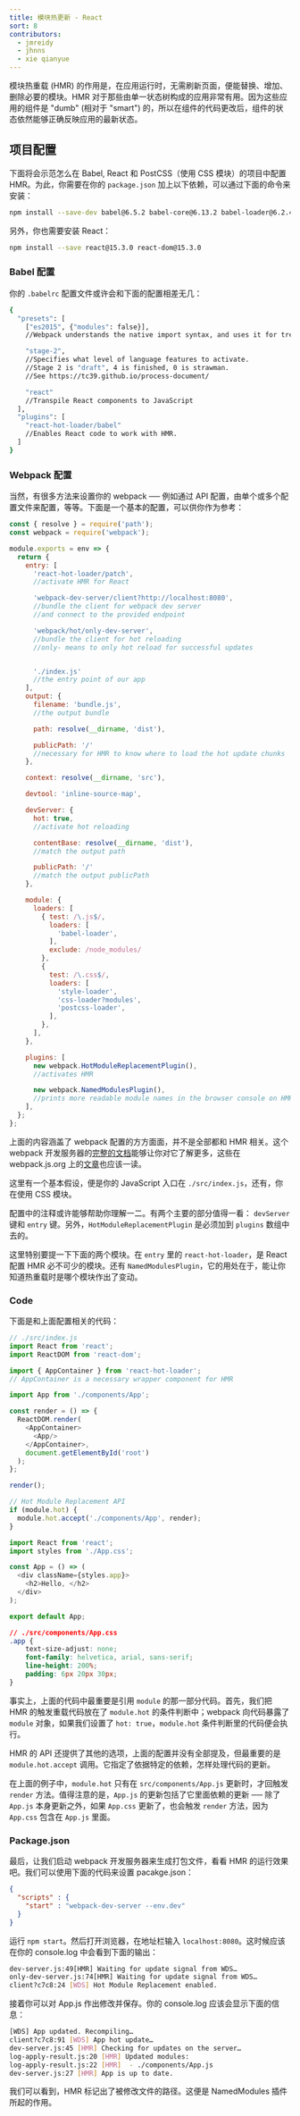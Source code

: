 ```yaml
---
title: 模块热更新 - React
sort: 8
contributors:
  - jmreidy
  - jhnns
  - xie qianyue
---
```


模块热重载 (HMR) 的作用是，在应用运行时，无需刷新页面，便能替换、增加、删除必要的模块。HMR 对于那些由单一状态树构成的应用非常有用。因为这些应用的组件是 "dumb" (相对于 "smart") 的，所以在组件的代码更改后，组件的状态依然能够正确反映应用的最新状态。

## 项目配置

下面将会示范怎么在 Babel, React 和 PostCSS（使用 CSS 模块）的项目中配置 HMR。为此，你需要在你的 `package.json` 加上以下依赖，可以通过下面的命令来安装：

```bash
npm install --save-dev babel@6.5.2 babel-core@6.13.2 babel-loader@6.2.4 babel-preset-es2015@6.13.2 babel-preset-react@6.11.1 babel-preset-stage-2@6.13.0 css-loader@0.23.1 postcss-loader@0.9.1 react-hot-loader@3.0.0-beta.1 style-loader@0.13.1 webpack@2.1.0-beta.20 webpack-dev-server@2.1.0-beta.0
```

另外，你也需要安装 React：

```bash
npm install --save react@15.3.0 react-dom@15.3.0
```

### Babel 配置

你的 `.babelrc` 配置文件或许会和下面的配置相差无几：

```bash
{
  "presets": [
    ["es2015", {"modules": false}],
    //Webpack understands the native import syntax, and uses it for tree shaking

    "stage-2",
    //Specifies what level of language features to activate.
    //Stage 2 is "draft", 4 is finished, 0 is strawman.
    //See https://tc39.github.io/process-document/

    "react"
    //Transpile React components to JavaScript
  ],
  "plugins": [
    "react-hot-loader/babel"
    //Enables React code to work with HMR.
  ]
}
```

### Webpack 配置

当然，有很多方法来设置你的 webpack ── 例如通过 API 配置，由单个或多个配置文件来配置，等等。下面是一个基本的配置，可以供你作为参考：

```js
const { resolve } = require('path');
const webpack = require('webpack');

module.exports = env => {
  return {
    entry: [
      'react-hot-loader/patch',
      //activate HMR for React

      'webpack-dev-server/client?http://localhost:8080',
      //bundle the client for webpack dev server
      //and connect to the provided endpoint

      'webpack/hot/only-dev-server',
      //bundle the client for hot reloading
      //only- means to only hot reload for successful updates


      './index.js'
      //the entry point of our app
    ],
    output: {
      filename: 'bundle.js',
      //the output bundle

      path: resolve(__dirname, 'dist'),

      publicPath: '/'
      //necessary for HMR to know where to load the hot update chunks
    },

    context: resolve(__dirname, 'src'),

    devtool: 'inline-source-map',

    devServer: {
      hot: true,
      //activate hot reloading

      contentBase: resolve(__dirname, 'dist'),
      //match the output path

      publicPath: '/'
      //match the output publicPath
    },

    module: {
      loaders: [
        { test: /\.js$/,
          loaders: [
            'babel-loader',
          ],
          exclude: /node_modules/
        },
        {
          test: /\.css$/,
          loaders: [
            'style-loader',
            'css-loader?modules',
            'postcss-loader',
          ],
        },
      ],
    },

    plugins: [
      new webpack.HotModuleReplacementPlugin(),
      //activates HMR

      new webpack.NamedModulesPlugin(),
      //prints more readable module names in the browser console on HMR updates
    ],
  };
};
```

上面的内容涵盖了 webpack 配置的方方面面，并不是全部都和 HMR 相关。这个 webpack 开发服务器的[完整的文档](https://webpack.github.io/docs/webpack-dev-server.html)能够让你对它了解更多，这些在 webpack.js.org 上的[文章](https://webpack.js.org/concepts/)也应该一读。

这里有一个基本假设，便是你的 JavaScript 入口在 `./src/index.js`，还有，你在使用 CSS 模块。

配置中的注释或许能够帮助你理解一二。有两个主要的部分值得一看： `devServer` 键和 `entry` 键。另外，`HotModuleReplacementPlugin` 是必须加到 `plugins` 数组中去的。

这里特别要提一下下面的两个模块。在 `entry` 里的 `react-hot-loader`，是 React 配置 HMR 必不可少的模块。还有 `NamedModulesPlugin`，它的用处在于，能让你知道热重载时是哪个模块作出了变动。

### Code

下面是和上面配置相关的代码：

```js
// ./src/index.js
import React from 'react';
import ReactDOM from 'react-dom';

import { AppContainer } from 'react-hot-loader';
// AppContainer is a necessary wrapper component for HMR

import App from './components/App';

const render = () => {
  ReactDOM.render(
    <AppContainer>
      <App/>
    </AppContainer>,
    document.getElementById('root')
  );
};

render();

// Hot Module Replacement API
if (module.hot) {
  module.hot.accept('./components/App', render);
}
```

```js
import React from 'react';
import styles from './App.css';

const App = () => (
  <div className={styles.app}>
    <h2>Hello, </h2>
  </div>
);

export default App;
```

```css
// ./src/components/App.css
.app {
    text-size-adjust: none;
    font-family: helvetica, arial, sans-serif;
    line-height: 200%;
    padding: 6px 20px 30px;
}
```

事实上，上面的代码中最重要是引用 `module` 的那一部分代码。首先，我们把 HMR 的触发重载代码放在了 `module.hot` 的条件判断中；webpack 向代码暴露了 `module` 对象，如果我们设置了 `hot: true`，`module.hot` 条件判断里的代码便会执行。

HMR 的 API 还提供了其他的选项，上面的配置并没有全部提及，但最重要的是 `module.hot.accept` 调用。它指定了依据特定的依赖，怎样处理代码的更新。

在上面的例子中，`module.hot` 只有在 `src/components/App.js` 更新时，才回触发 `render` 方法。值得注意的是，`App.js` 的更新包括了它里面依赖的更新 ── 除了 `App.js` 本身更新之外，如果 `App.css` 更新了，也会触发 `render` 方法，因为 `App.css` 包含在 `App.js` 里面。

### Package.json

最后，让我们启动 webpack 开发服务器来生成打包文件，看看 HMR 的运行效果吧。我们可以使用下面的代码来设置 pacakge.json：

```json
{
  "scripts" : {
    "start" : "webpack-dev-server --env.dev"
  }
}
```

运行 `npm start`。然后打开浏览器，在地址栏输入 `localhost:8080`。这时候应该在你的 console.log 中会看到下面的输出：

```bash
dev-server.js:49[HMR] Waiting for update signal from WDS…
only-dev-server.js:74[HMR] Waiting for update signal from WDS…
client?c7c8:24 [WDS] Hot Module Replacement enabled.
```

接着你可以对 App.js 作出修改并保存。你的 console.log 应该会显示下面的信息：

```bash
[WDS] App updated. Recompiling…
client?c7c8:91 [WDS] App hot update…
dev-server.js:45 [HMR] Checking for updates on the server…
log-apply-result.js:20 [HMR] Updated modules:
log-apply-result.js:22 [HMR]  - ./components/App.js
dev-server.js:27 [HMR] App is up to date.
```

我们可以看到，HMR 标记出了被修改文件的路径。这便是 NamedModules 插件所起的作用。
